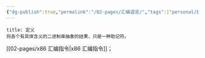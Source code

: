 ```yaml
---
{"dg-publish":true,"permalink":"/02-pages/汇编语言/","tags":["personal/blog","计算机组成原理/概述"]}
---
```


```ad-info
title: 定义
将各个有具体含义的二进制串抽象的结果，只是一种助记符。
```
[[02-pages/x86 汇编指令\|x86 汇编指令]]；